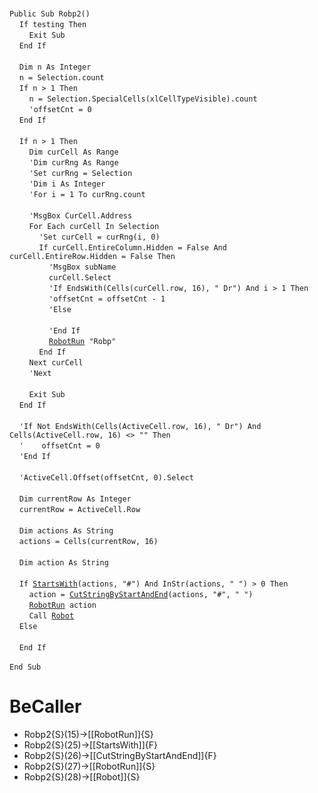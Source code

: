 &nbsp;  &nbsp;  &nbsp;  &nbsp;  
`Public Sub Robp2()`  
&nbsp;&nbsp;&nbsp;&nbsp;`If testing Then`  
&nbsp;&nbsp;&nbsp;&nbsp;&nbsp;&nbsp;&nbsp;&nbsp;`Exit Sub`  
&nbsp;&nbsp;&nbsp;&nbsp;`End If`  
&nbsp;  &nbsp;  &nbsp;  &nbsp;  
&nbsp;&nbsp;&nbsp;&nbsp;`Dim n As Integer`  
&nbsp;&nbsp;&nbsp;&nbsp;`n = Selection.count`  
&nbsp;&nbsp;&nbsp;&nbsp;`If n > 1 Then`  
&nbsp;&nbsp;&nbsp;&nbsp;&nbsp;&nbsp;&nbsp;&nbsp;`n = Selection.SpecialCells(xlCellTypeVisible).count`  
&nbsp;&nbsp;&nbsp;&nbsp;&nbsp;&nbsp;&nbsp;&nbsp;`'offsetCnt = 0`  
&nbsp;&nbsp;&nbsp;&nbsp;`End If`  
&nbsp;  &nbsp;  &nbsp;  &nbsp;  
&nbsp;&nbsp;&nbsp;&nbsp;`If n > 1 Then`  
&nbsp;&nbsp;&nbsp;&nbsp;&nbsp;&nbsp;&nbsp;&nbsp;`Dim curCell As Range`  
&nbsp;&nbsp;&nbsp;&nbsp;&nbsp;&nbsp;&nbsp;&nbsp;`'Dim curRng As Range`  
&nbsp;&nbsp;&nbsp;&nbsp;&nbsp;&nbsp;&nbsp;&nbsp;`'Set curRng = Selection`  
&nbsp;&nbsp;&nbsp;&nbsp;&nbsp;&nbsp;&nbsp;&nbsp;`'Dim i As Integer`  
&nbsp;&nbsp;&nbsp;&nbsp;&nbsp;&nbsp;&nbsp;&nbsp;`'For i = 1 To curRng.count`  
&nbsp;  &nbsp;  &nbsp;  &nbsp;  
&nbsp;&nbsp;&nbsp;&nbsp;&nbsp;&nbsp;&nbsp;&nbsp;`'MsgBox CurCell.Address`  
&nbsp;&nbsp;&nbsp;&nbsp;&nbsp;&nbsp;&nbsp;&nbsp;`For Each curCell In Selection`  
&nbsp;&nbsp;&nbsp;&nbsp;&nbsp;&nbsp;&nbsp;&nbsp;&nbsp;&nbsp;&nbsp;&nbsp;`'Set curCell = curRng(i, 0)`  
&nbsp;&nbsp;&nbsp;&nbsp;&nbsp;&nbsp;&nbsp;&nbsp;&nbsp;&nbsp;&nbsp;&nbsp;`If curCell.EntireColumn.Hidden = False And curCell.EntireRow.Hidden = False Then`  
&nbsp;&nbsp;&nbsp;&nbsp;&nbsp;&nbsp;&nbsp;&nbsp;&nbsp;&nbsp;&nbsp;&nbsp;&nbsp;&nbsp;&nbsp;&nbsp;`'MsgBox subName`  
&nbsp;&nbsp;&nbsp;&nbsp;&nbsp;&nbsp;&nbsp;&nbsp;&nbsp;&nbsp;&nbsp;&nbsp;&nbsp;&nbsp;&nbsp;&nbsp;`curCell.Select`  
&nbsp;&nbsp;&nbsp;&nbsp;&nbsp;&nbsp;&nbsp;&nbsp;&nbsp;&nbsp;&nbsp;&nbsp;&nbsp;&nbsp;&nbsp;&nbsp;`'If EndsWith(Cells(curCell.row, 16), " Dr") And i > 1 Then`  
&nbsp;&nbsp;&nbsp;&nbsp;&nbsp;&nbsp;&nbsp;&nbsp;&nbsp;&nbsp;&nbsp;&nbsp;&nbsp;&nbsp;&nbsp;&nbsp;`'offsetCnt = offsetCnt - 1`  
&nbsp;&nbsp;&nbsp;&nbsp;&nbsp;&nbsp;&nbsp;&nbsp;&nbsp;&nbsp;&nbsp;&nbsp;&nbsp;&nbsp;&nbsp;&nbsp;`'Else`  
&nbsp;  &nbsp;  &nbsp;  &nbsp;  
&nbsp;&nbsp;&nbsp;&nbsp;&nbsp;&nbsp;&nbsp;&nbsp;&nbsp;&nbsp;&nbsp;&nbsp;&nbsp;&nbsp;&nbsp;&nbsp;`'End If`  
&nbsp;&nbsp;&nbsp;&nbsp;&nbsp;&nbsp;&nbsp;&nbsp;&nbsp;&nbsp;&nbsp;&nbsp;&nbsp;&nbsp;&nbsp;&nbsp;[`RobotRun`](RobotRun)` "Robp"`  
&nbsp;&nbsp;&nbsp;&nbsp;&nbsp;&nbsp;&nbsp;&nbsp;&nbsp;&nbsp;&nbsp;&nbsp;`End If`  
&nbsp;&nbsp;&nbsp;&nbsp;&nbsp;&nbsp;&nbsp;&nbsp;`Next curCell`  
&nbsp;&nbsp;&nbsp;&nbsp;&nbsp;&nbsp;&nbsp;&nbsp;`'Next`  
&nbsp;  &nbsp;  &nbsp;  &nbsp;  
&nbsp;&nbsp;&nbsp;&nbsp;&nbsp;&nbsp;&nbsp;&nbsp;`Exit Sub`  
&nbsp;&nbsp;&nbsp;&nbsp;`End If`  
&nbsp;  &nbsp;  &nbsp;  &nbsp;  
&nbsp;&nbsp;&nbsp;&nbsp;`'If Not EndsWith(Cells(ActiveCell.row, 16), " Dr") And Cells(ActiveCell.row, 16) <> "" Then`  
&nbsp;&nbsp;&nbsp;&nbsp;`'    offsetCnt = 0`  
&nbsp;&nbsp;&nbsp;&nbsp;`'End If`  
&nbsp;  &nbsp;  &nbsp;  &nbsp;  
&nbsp;&nbsp;&nbsp;&nbsp;`'ActiveCell.Offset(offsetCnt, 0).Select`  
&nbsp;  &nbsp;  &nbsp;  &nbsp;  
&nbsp;&nbsp;&nbsp;&nbsp;`Dim currentRow As Integer`  
&nbsp;&nbsp;&nbsp;&nbsp;`currentRow = ActiveCell.Row`  
&nbsp;  &nbsp;  &nbsp;  &nbsp;  
&nbsp;&nbsp;&nbsp;&nbsp;`Dim actions As String`  
&nbsp;&nbsp;&nbsp;&nbsp;`actions = Cells(currentRow, 16)`  
&nbsp;  &nbsp;  &nbsp;  &nbsp;  
&nbsp;&nbsp;&nbsp;&nbsp;`Dim action As String`  
&nbsp;  &nbsp;  &nbsp;  &nbsp;  
&nbsp;&nbsp;&nbsp;&nbsp;`If `[`StartsWith`](StartsWith)`(actions, "#") And InStr(actions, " ") > 0 Then`  
&nbsp;&nbsp;&nbsp;&nbsp;&nbsp;&nbsp;&nbsp;&nbsp;`action = `[`CutStringByStartAndEnd`](CutStringByStartAndEnd)`(actions, "#", " ")`  
&nbsp;&nbsp;&nbsp;&nbsp;&nbsp;&nbsp;&nbsp;&nbsp;[`RobotRun`](RobotRun)` action`  
&nbsp;&nbsp;&nbsp;&nbsp;&nbsp;&nbsp;&nbsp;&nbsp;`Call `[`Robot`](Robot)  
&nbsp;&nbsp;&nbsp;&nbsp;`Else`  
&nbsp;  &nbsp;  &nbsp;  &nbsp;  
&nbsp;&nbsp;&nbsp;&nbsp;`End If`  
&nbsp;  &nbsp;  &nbsp;  &nbsp;  
`End Sub`  


# BeCaller
- Robp2{S}(15)->[[RobotRun]]{S}
- Robp2{S}(25)->[[StartsWith]]{F}
- Robp2{S}(26)->[[CutStringByStartAndEnd]]{F}
- Robp2{S}(27)->[[RobotRun]]{S}
- Robp2{S}(28)->[[Robot]]{S}

